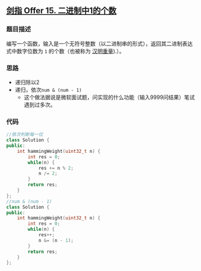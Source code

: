 ## [剑指 Offer 15. 二进制中1的个数](https://leetcode.cn/problems/er-jin-zhi-zhong-1de-ge-shu-lcof/)

### 题目描述

编写一个函数，输入是一个无符号整数（以二进制串的形式），返回其二进制表达式中数字位数为 `1` 的个数（也被称为 [汉明重量](http://en.wikipedia.org/wiki/Hamming_weight)).）。

### 思路

- 递归除以2
- 递归，依次`num & (num - 1)`
  - 这个做法据说是微软面试题，问实现的什么功能（输入9999问结果）笔试遇到过多次。

### 代码

```c++
//依次判断每一位
class Solution {
public:
    int hammingWeight(uint32_t n) {
        int res = 0;
        while(n) {
            res += n % 2;
            n /= 2;
        }
        return res;
    }
};
//num & (num - 1)
class Solution {
public:
    int hammingWeight(uint32_t n) {
        int res = 0;
        while(n) {
            res++;
            n &= (n - 1);
        }
        return res;
    }
};
```
